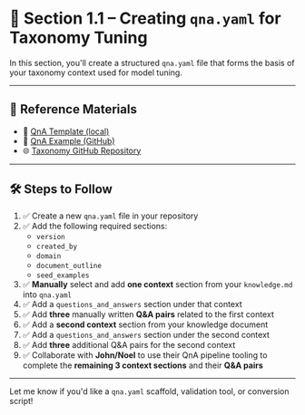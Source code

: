 
# 📘 Section 1.1 – Creating `qna.yaml` for Taxonomy Tuning

In this section, you'll create a structured `qna.yaml` file that forms the basis of your taxonomy context used for model tuning.

---

## 🔗 Reference Materials

- 📝 [QnA Template (local)](../../files/qna_template.yaml)
- 📄 [QnA Example (GitHub)](https://github.com/instructlab/taxonomy/blob/main/knowledge/arts/music/fandom/swifties/qna.yaml)
- 🌐 [Taxonomy GitHub Repository](https://github.com/instructlab/taxonomy)

---

## 🛠️ Steps to Follow

1. ✅ Create a new `qna.yaml` file in your repository
2. ✅ Add the following required sections:
   - `version`
   - `created_by`
   - `domain`
   - `document_outline`
   - `seed_examples`
3. ✅ **Manually** select and add **one context** section from your `knowledge.md` into `qna.yaml`
4. ✅ Add a `questions_and_answers` section under that context
5. ✅ Add **three** manually written **Q&A pairs** related to the first context
6. ✅ Add a **second context** section from your knowledge document
7. ✅ Add a `questions_and_answers` section under the second context
8. ✅ Add **three** additional Q&A pairs for the second context
9. ✅ Collaborate with **John/Noel** to use their QnA pipeline tooling to complete the **remaining 3 context sections** and their **Q&A pairs**

---

Let me know if you'd like a `qna.yaml` scaffold, validation tool, or conversion script!
